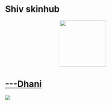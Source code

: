 # Shiv skinhub
<p align="center">
<a href="https://osu.ppy.sh/users/5718575">
  <img src="https://a.ppy.sh/5718575"  
       width="150"
       height="150"></a>
  
# [---Dhani](https://cdn.discordapp.com/attachments/1164833694259888189/1164833806612693014/---Dhani.osk)
[![](https://cdn.discordapp.com/attachments/689426989345669144/1164932817063514212/screenshot7111.png)](https://cdn.discordapp.com/attachments/1164833694259888189/1164833806612693014/---Dhani.osk)
